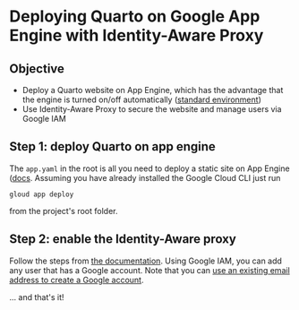 # Deploying Quarto on Google App Engine with Identity-Aware Proxy

## Objective

- Deploy a Quarto website on App Engine, which has the advantage that the engine is turned on/off automatically ([standard environment](https://cloud.google.com/appengine/docs/the-appengine-environments))
- Use Identity-Aware Proxy to secure the website and manage users via Google IAM

## Step 1: deploy Quarto on app engine
The `app.yaml` in the root is all you need to deploy a static site on App Engine ([docs](https://cloud.google.com/appengine/docs/standard/hosting-a-static-website#creating_the_appyaml_file). Assuming you have already installed the Google Cloud CLI just run

```gloud app deploy```

from the project's root folder.

## Step 2: enable the Identity-Aware proxy

Follow the steps from [the documentation](https://cloud.google.com/iap/docs/enabling-app-engine). Using Google IAM, you can add any user that has a Google account. Note that you can [use an existing email address to create a Google account](https://support.google.com/accounts/answer/27441?hl=en#existingemail).


... and that's it!
